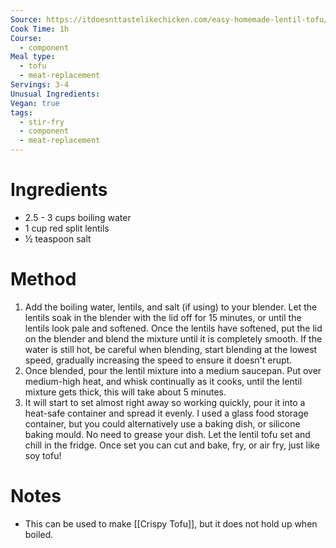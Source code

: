 ```yaml
---
Source: https://itdoesnttastelikechicken.com/easy-homemade-lentil-tofu/#recipe
Cook Time: 1h
Course:
  - component
Meal type:
  - tofu
  - meat-replacement
Servings: 3-4
Unusual Ingredients:
Vegan: true
tags:
  - stir-fry
  - component
  - meat-replacement
---
```

# Ingredients

- 2.5 - 3 cups boiling water
- 1 cup red split lentils
- ½ teaspoon salt

# Method

1. Add the boiling water, lentils, and salt (if using) to your blender. Let the lentils soak in the blender with the lid off for 15 minutes, or until the lentils look pale and softened. Once the lentils have softened, put the lid on the blender and blend the mixture until it is completely smooth. If the water is still hot, be careful when blending, start blending at the lowest speed, gradually increasing the speed to ensure it doesn't erupt.
2. Once blended, pour the lentil mixture into a medium saucepan. Put over medium-high heat, and whisk continually as it cooks, until the lentil mixture gets thick, this will take about 5 minutes.
3. It will start to set almost right away so working quickly, pour it into a heat-safe container and spread it evenly. I used a glass food storage container, but you could alternatively use a baking dish, or silicone baking mould. No need to grease your dish. Let the lentil tofu set and chill in the fridge. Once set you can cut and bake, fry, or air fry, just like soy tofu!

# Notes

- This can be used to make [[Crispy Tofu]], but it does not hold up when boiled.